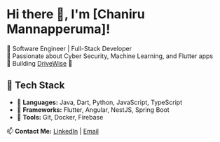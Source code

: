 # Hi there 👋, I'm [Chaniru Mannapperuma]!

🔹 Software Engineer | Full-Stack Developer  
🔹 Passionate about Cyber Security, Machine Learning, and Flutter apps  
🔹 Building [DriveWise](https://drivewise.com) 🚗  

## 🌟 Tech Stack
- 🔹 **Languages:** Java, Dart, Python, JavaScript, TypeScript 
- 🔹 **Frameworks:** Flutter, Angular, NestJS, Spring Boot  
- 🔹 **Tools:** Git, Docker, Firebase  

📫 **Contact Me:** [LinkedIn](https://linkedin.com/in/chaniruM) | [Email](mailto:chanirumannapperuma18@gmail.com)


<!--
**chaniruM/chaniruM** is a ✨ _special_ ✨ repository because its `README.md` (this file) appears on your GitHub profile.

Here are some ideas to get you started:

- 🔭 I’m currently working on ...
- 🌱 I’m currently learning ...
- 👯 I’m looking to collaborate on ...
- 🤔 I’m looking for help with ...
- 💬 Ask me about ...
- 📫 How to reach me: ...
- 😄 Pronouns: ...
- ⚡ Fun fact: ...
-->
